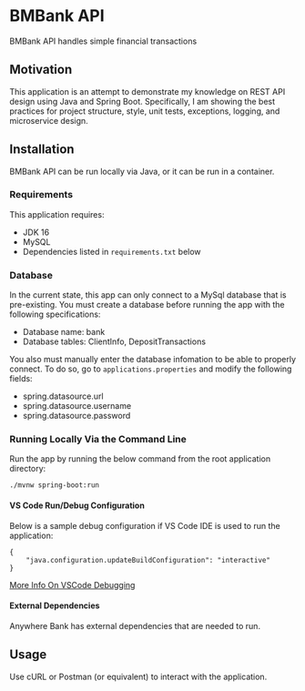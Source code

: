 # BMBank API
BMBank API handles simple financial transactions
## Motivation
This application is an attempt to demonstrate my knowledge on REST API design using Java and Spring Boot. Specifically, I am showing the best practices for project structure, style, unit tests, exceptions, logging, and microservice design.
## Installation
BMBank API can be run locally via Java, or it can be run in a container.
### Requirements
This application requires:
- JDK 16
- MySQL
- Dependencies listed in `requirements.txt` below
### Database
In the current state, this app can only connect to a MySql database that is pre-existing. You must create a database before running the app with the following specifications:
- Database name: bank
- Database tables: ClientInfo, DepositTransactions

You also must manually enter the database infomation to be able to properly connect. To do so, go to `applications.properties` and modify the following fields:
- spring.datasource.url
- spring.datasource.username
- spring.datasource.password
### Running Locally Via the Command Line
Run the app by running the below command from the root application directory:
```
./mvnw spring-boot:run
```
#### VS Code Run/Debug Configuration
Below is a sample debug configuration if VS Code IDE is used to run the application:
```
{
    "java.configuration.updateBuildConfiguration": "interactive"
}
```
[More Info On VSCode Debugging](https://code.visualstudio.com/docs/editor/debugging)

#### External Dependencies
Anywhere Bank has external dependencies that are needed to run.

## Usage
Use cURL or Postman (or equivalent) to interact with the application.